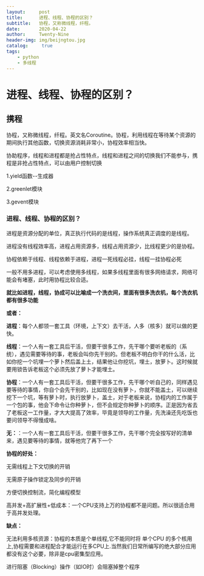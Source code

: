 ```yaml
---
layout:     post
title:      进程、线程、协程的区别？
subtitle:   协程，又称微线程，纤程。
date:       2020-04-22
author:     Twenty-Nine
header-img: img/beijngtou.jpg
catalog: 	 true
tags:
    - python
    - 多线程
---
```


# 进程、线程、协程的区别？

## 携程

协程，又称微线程，纤程。英文名Coroutine。协程，利用线程在等待某个资源的期间执行其他函数，切换资源消耗非常小，协程效率相当快。

协助程序，线程和进程都是抢占性特点，线程和进程之间的切换我们不能参与，携程是非抢占性特点，可以由用户控制切换

1.yield函数--生成器

2.greenlet模块

3.gevent模块

### **进程、线程、协程的区别？**

进程是资源分配的单位，真正执行代码的是线程，操作系统真正调度的是线程。

进程没有线程效率高，进程占用资源多，线程占用资源少，比线程更少的是协程。

协程依赖于线程、线程依赖于进程，进程一死线程必挂，线程一挂协程必死

一般不用多进程，可以考虑使用多线程，如果多线程里面有很多网络请求，网络可能会有堵塞，此时用协程比较合适。

**就比如进程，线程，协成可以比喻成一个洗衣间，里面有很多洗衣机，每个洗衣机都有很多功能**

**或者：**

**进程**：每个人都领一套工具（环境，上下文）去干活，人多（核多）就可以做的更快。

**线程**：一个人有一套工具后干活，但要干很多工作，先干哪个要听老板的（系统），遇见需要等待的事，老板会叫你先干别的。但老板不明白你干的什么活，比如你挖一个坑埋一个萝卜然后盖上土，结果他让你挖坑，埋土，放萝卜。这时候就要用锁告诉老板这个必须先放了萝卜才能埋土。

**协程**：一个人有一套工具后干活，但要干很多工作，先干哪个听自己的，同样遇见要等待的事情，你自个会先干别的，比如现在没有萝卜，你就不能盖土，可以继续挖下一个坑，等有萝卜时，执行放萝卜，盖土，对于老板来说，协程内的工作属于一个包的事，他会下命令让你种萝卜，但不会规定你种萝卜的顺序。正是因为省去了老板这一工作量，才大大提高了效率，毕竟是领导的工作量，先洗澡还先吃饭也要问领导不得慢成啥。

**无：**：一个人有一套工具后干活，但要干很多工作，先干哪个完全按写好的清单来，遇见要等待的事情，就等他完了再下一个

**协程的好处：**

无需线程上下文切换的开销

无需原子操作锁定及同步的开销

方便切换控制流，简化编程模型

高并发+高扩展性+低成本：一个CPU支持上万的协程都不是问题。所以很适合用于高并发处理。

**缺点：**

无法利用多核资源：协程的本质是个单线程,它不能同时将 单个CPU 的多个核用上,协程需要和进程配合才能运行在多CPU上.当然我们日常所编写的绝大部分应用都没有这个必要，除非是cpu密集型应用。

进行阻塞（Blocking）操作（如IO时）会阻塞掉整个程序
